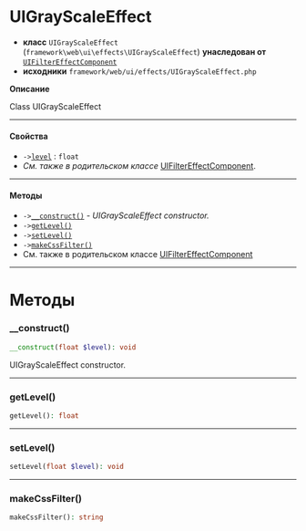 # UIGrayScaleEffect

- **класс** `UIGrayScaleEffect` (`framework\web\ui\effects\UIGrayScaleEffect`) **унаследован от** [`UIFilterEffectComponent`](https://github.com/jphp-group/wizard-framework/blob/master/wizard-web-ui/api-docs/classes/framework/web/ui/effects/UIFilterEffectComponent.ru.md)
- **исходники** `framework/web/ui/effects/UIGrayScaleEffect.php`

**Описание**

Class UIGrayScaleEffect

---

#### Свойства

- `->`[`level`](#prop-level) : `float`
- *См. также в родительском классе* [UIFilterEffectComponent](https://github.com/jphp-group/wizard-framework/blob/master/wizard-web-ui/api-docs/classes/framework/web/ui/effects/UIFilterEffectComponent.ru.md).

---

#### Методы

- `->`[`__construct()`](#method-__construct) - _UIGrayScaleEffect constructor._
- `->`[`getLevel()`](#method-getlevel)
- `->`[`setLevel()`](#method-setlevel)
- `->`[`makeCssFilter()`](#method-makecssfilter)
- См. также в родительском классе [UIFilterEffectComponent](https://github.com/jphp-group/wizard-framework/blob/master/wizard-web-ui/api-docs/classes/framework/web/ui/effects/UIFilterEffectComponent.ru.md)

---
# Методы

<a name="method-__construct"></a>

### __construct()
```php
__construct(float $level): void
```
UIGrayScaleEffect constructor.

---

<a name="method-getlevel"></a>

### getLevel()
```php
getLevel(): float
```

---

<a name="method-setlevel"></a>

### setLevel()
```php
setLevel(float $level): void
```

---

<a name="method-makecssfilter"></a>

### makeCssFilter()
```php
makeCssFilter(): string
```